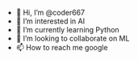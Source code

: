 - 👋 Hi, I’m @coder667
- 👀 I’m interested in AI
- 🌱 I’m currently learning Python
- 💞️ I’m looking to collaborate on ML
- 📫 How to reach me google

<!---
coder667/coder667 is a ✨ special ✨ repository because its `README.md` (this file) appears on your GitHub profile.
You can click the Preview link to take a look at your changes.
--->
